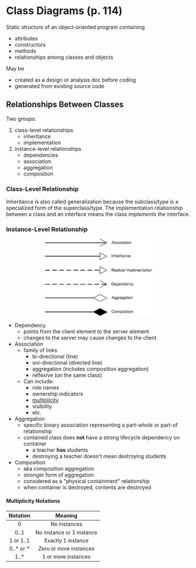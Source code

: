 # Class Diagrams (p. 114)

Static structure of an object-oriented program containing
- attributes
- constructors
- methods
- relationships among classes and objects

May be 
- created as a design or analysis doc before coding
- generated from existing source code

## Relationships Between Classes

Two groups:
1. class-level relationships
   - inheritance
   - implementation
2. instance-level relationships
   - dependencies
   - association
   - aggregation
   - composition

### Class-Level Relationship
Inheritance is also called generalization because the subclass/type is a specialized form of the superclass/type.
The implementation relationship between a class and an interface means the class *implements* the interface.

### Instance-Level Relationship
<center>

![Relationships Between Classes](../static/uml-relations-notation.png)
</center>

- Dependency
   - points from the client element to the server element
   - changes to the server may cause changes to the client
 - Association
   - family of links
     - bi-directional (line)
     - uni-directional (directed line)
     - aggregation (includes composition aggregation)
     - reflexive (on the same class)
   - Can include:
     - role names
     - ownership indicators
     - [multiplicity](#multiplicity-notations)
     - visibility
     - etc.
 - Aggregation
   - specific binary association representing a part-whole or part-of relationship
   - contained class does **not** have a strong lifecycle dependency on container
     - a teacher **has** students
     - destroying a teacher doesn't mean destroying students
 - Composition
   - aka composition aggregation
   - stronger form of aggregation
   - considered as a "physical containment" relationship
   - when container is destroyed, contents are destroyed

#### Multiplicity Notations
| Notation  |          Meaning          |
| :-------: | :-----------------------: |
|     0     |       No instances        |
|   0..1    | No instance or 1 instance |
| 1 or 1..1 |    Exactly 1 instance     |
| 0..* or * |  Zero or more instances   |
|   1..*    |    1 or more instances    |

